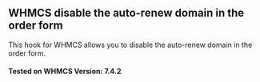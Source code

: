 ## WHMCS disable the auto-renew domain in the order form

This hook for WHMCS allows you to disable the auto-renew domain in the order form.

#### Tested on WHMCS Version: 7.4.2
